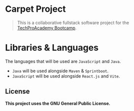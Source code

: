 # Carpet Project
> This is a collaborative fullstack software project for the [TechProAcademy Bootcamp](techproacademy.gr/).

# Libraries & Languages
The languages that will be used are `JavaScript` and `Java`.

* `Java` will be used alongside `Maven` & `Sprintboot`.
* `JavaScript` will be used alongside `React.js` and `Vite`.

## License
**This project uses the GNU General Public License.**
